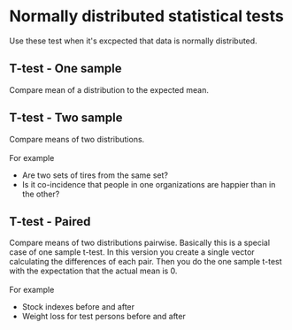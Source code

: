 # Normally distributed statistical tests #
Use these test when it's excpected that data is normally distributed.

## T-test - One sample ##
Compare mean of a distribution to the expected mean.


## T-test - Two sample ##
Compare means of two distributions.
<br/>
<br/>
For example
* Are two sets of tires from the same set?
* Is it co-incidence that people in one organizations are happier than in the other?

## T-test - Paired ##
Compare means of two distributions pairwise. 
Basically this is a special case of one sample t-test.
In this version you create a single vector calculating the differences of each pair.
Then you do the one sample t-test with the expectation that the actual mean is 0.
<br/>
<br/>
For example
* Stock indexes before and after
* Weight loss for test persons before and after